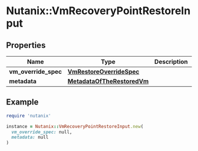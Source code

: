 # Nutanix::VmRecoveryPointRestoreInput

## Properties

| Name | Type | Description | Notes |
| ---- | ---- | ----------- | ----- |
| **vm_override_spec** | [**VmRestoreOverrideSpec**](VmRestoreOverrideSpec.md) |  | [optional] |
| **metadata** | [**MetadataOfTheRestoredVm**](MetadataOfTheRestoredVm.md) |  | [optional] |

## Example

```ruby
require 'nutanix'

instance = Nutanix::VmRecoveryPointRestoreInput.new(
  vm_override_spec: null,
  metadata: null
)
```

